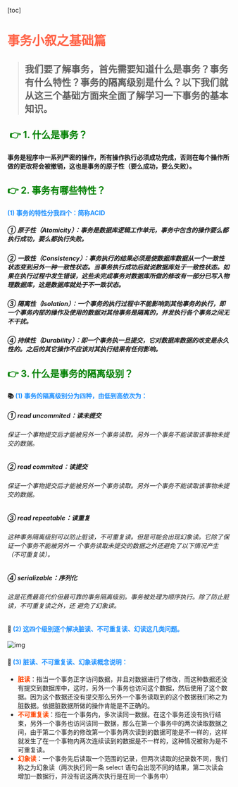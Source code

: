 [toc]


# <font color=' #FF6347'>事务小叙之基础篇</font>

> ## 我们要了解事务，首先需要知道什么是事务？事务有什么特性？事务的隔离级别是什么？以下我们就从这三个基础方面来全面了解学习一下事务的基本知识。

## <font color='green'> :point_right: 1. 什么是事务？</font>

#### 事务是程序中一系列严密的操作，所有操作执行必须成功完成，否则在每个操作所做的更改将会被撤销，这也是事务的原子性（要么成功，要么失败）。

## <font color='green'> :point_right: 2. 事务有哪些特性？</font>

#### <font color='#1E90FF'>(1) 事务的特性分我四个：简称ACID</font>

##### ① 原子性（Atomicity）：事务是数据库逻辑工作单元，事务中包含的操作要么都执行成功，要么都执行失败。

##### ② 一致性（Consistency）：事务执行的结果必须是使数据库数据从一个一致性状态变到另外一种一致性状态。当事务执行成功后就说数据库处于一致性状态。如果在执行过程中发生错误，这些未完成事务对数据库所做的修改有一部分已写入物理数据库，这是数据库就处于不一致状态。

##### ③ 隔离性（Isolation）：一个事务的执行过程中不能影响到其他事务的执行，即一个事务内部的操作及使用的数据对其他事务是隔离的，并发执行各个事务之间无不干扰。

##### ④ 持续性（Durability）：即一个事务执一旦提交，它对数据库数据的改变是永久性的。之后的其它操作不应该对其执行结果有任何影响。

## <font color='green'> :point_right: 3. 什么是事务的隔离级别？</font>

#### :books: <font color='#1E90FF'>(1) 事务的隔离级别分为四种，由低到高依次为：</font>

##### 	① read uncommited：读未提交

###### 		保证一个事物提交后才能被另外一个事务读取。另外一个事务不能读取该事物未提交的数据。

##### 	② read commited：读提交

###### 		保证一个事物提交后才能被另外一个事务读取。另外一个事务不能读取该事物未提交的数据。

##### 	③ read repeatable：读重复

###### 		这种事务隔离级别可以防止脏读，不可重复读。但是可能会出现幻象读。它除了保证一个事务不能被另外一	个事务读取未提交的数据之外还避免了以下情况产生（不可重复读）。

##### 	④ serializable：序列化

###### 		这是花费最高代价但最可靠的事务隔离级别。事务被处理为顺序执行。除了防止脏读，不可重复读之外，还	避免了幻象读。

#### :bookmark_tabs: <font color='#1E90FF'>(2) 这四个级别逐个解决脏读、不可重复读、幻读这几类问题。</font>

![img](https://gitee.com/zero-2-one/imagebed/raw/master/img/事物的隔离级别.png)

#### :mag_right: <font color='#1E90FF'>(3) 脏读、不可重复读、幻象读概念说明：</font>

- <font color='#FF4500'>**脏读**</font >：指当一个事务正字访问数据，并且对数据进行了修改，而这种数据还没有提交到数据库中，这时，另外一个事务也访问这个数据，然后使用了这个数据。因为这个数据还没有提交那么另外一个事务读取到的这个数据我们称之为脏数据。依据脏数据所做的操作肯能是不正确的。
- <font color='#FF4500'>**不可重复读**</font>：指在一个事务内，多次读同一数据。在这个事务还没有执行结束，另外一个事务也访问该同一数据，那么在第一个事务中的两次读取数据之间，由于第二个事务的修改第一个事务两次读到的数据可能是不一样的，这样就发生了在一个事物内两次连续读到的数据是不一样的，这种情况被称为是不可重复读。
- <font color='#FF4500'>**幻象读**</font>：一个事务先后读取一个范围的记录，但两次读取的纪录数不同，我们称之为幻象读（两次执行同一条 select 语句会出现不同的结果，第二次读会增加一数据行，并没有说这两次执行是在同一个事务中）
